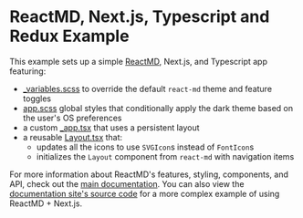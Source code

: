 # ReactMD, Next.js, Typescript and Redux  Example

This example sets up a simple [ReactMD](https://github.com/mlaursen/react-md), Next.js, and Typescript
app featuring:

- [\_variables.scss](./styles/_variables.scss) to override the default
  `react-md` theme and feature toggles
- [app.scss](./styles/app.scss) global styles that conditionally apply the dark theme
  based on the user's OS preferences
- a custom [\_app.tsx](./pages/_app.tsx) that uses a persistent layout
- a reusable [Layout.tsx](./components/Layout/Layout.tsx) that:
  - updates all the icons to use `SVGIcon`s instead of `FontIcon`s
  - initializes the `Layout` component from `react-md` with navigation items

For more information about ReactMD's features, styling, components, and API, check out
the [main documentation](https://react-md.dev). You can also view the
[documentation site's source code](https://github.com/mlaursen/react-md/tree/master/packages/documentation)
for a more complex example of using ReactMD + Next.js.
